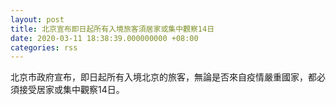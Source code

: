 ```yaml
---
layout: post
title: 北京宣布即日起所有入境旅客須居家或集中觀察14日
date: 2020-03-11 18:38:39.000000000 +08:00
categories: rss
---
```


北京市政府宣布，即日起所有入境北京的旅客，無論是否來自疫情嚴重國家，都必須接受居家或集中觀察14日。
